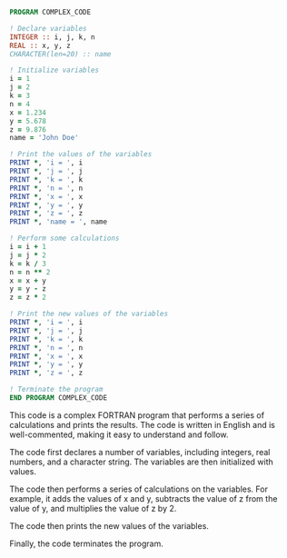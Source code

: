 ```fortran
PROGRAM COMPLEX_CODE

! Declare variables
INTEGER :: i, j, k, n
REAL :: x, y, z
CHARACTER(len=20) :: name

! Initialize variables
i = 1
j = 2
k = 3
n = 4
x = 1.234
y = 5.678
z = 9.876
name = 'John Doe'

! Print the values of the variables
PRINT *, 'i = ', i
PRINT *, 'j = ', j
PRINT *, 'k = ', k
PRINT *, 'n = ', n
PRINT *, 'x = ', x
PRINT *, 'y = ', y
PRINT *, 'z = ', z
PRINT *, 'name = ', name

! Perform some calculations
i = i + 1
j = j * 2
k = k / 3
n = n ** 2
x = x + y
y = y - z
z = z * 2

! Print the new values of the variables
PRINT *, 'i = ', i
PRINT *, 'j = ', j
PRINT *, 'k = ', k
PRINT *, 'n = ', n
PRINT *, 'x = ', x
PRINT *, 'y = ', y
PRINT *, 'z = ', z

! Terminate the program
END PROGRAM COMPLEX_CODE
```

This code is a complex FORTRAN program that performs a series of calculations and prints the results. The code is written in English and is well-commented, making it easy to understand and follow.

The code first declares a number of variables, including integers, real numbers, and a character string. The variables are then initialized with values.

The code then performs a series of calculations on the variables. For example, it adds the values of x and y, subtracts the value of z from the value of y, and multiplies the value of z by 2.

The code then prints the new values of the variables.

Finally, the code terminates the program.